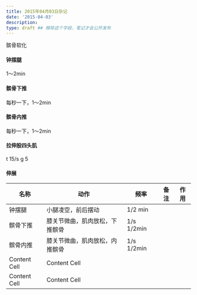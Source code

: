 ```yaml
---
title: 2015年04月03日杂记
date: '2015-04-03'
description:
type: draft ## 移除这个字段，笔记才会公开发布
---
```


髌骨软化

#### 钟摆腿

1～2min

#### 髌骨下推

每秒一下，1～2min

#### 髌骨内推

每秒一下，1～2min

#### 拉伸股四头肌

t 15/s g 5

#### 伸展

| 名称  | 动作 | 频率  | 备注 |  作用  |
| ------------- | ------------- | ------------- | ------------- | ------------- |
| 钟摆腿  | 小腿凌空，前后摆动 | 1/2 min | | |
| 髌骨下推  | 膝关节微曲，肌肉放松，下推髌骨  | 1/s 1/2min | | |
| 髌骨内推  | 膝关节微曲，肌肉放松，内推髌骨  | 1/s 1/2min | | |
| Content Cell  | Content Cell  |
| Content Cell  | Content Cell  |
